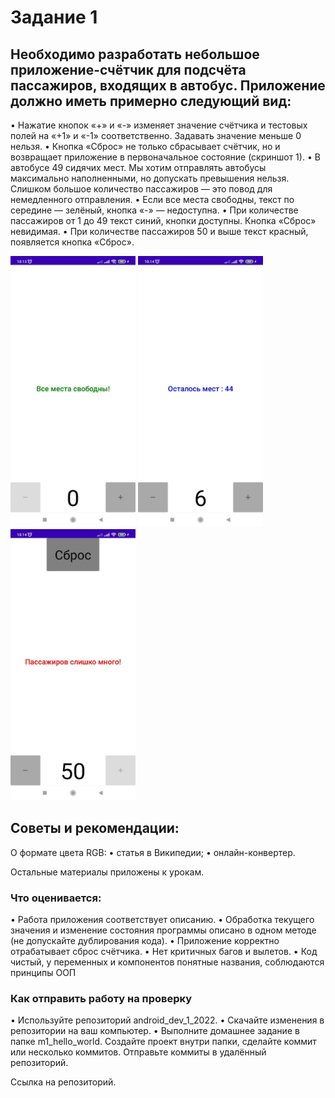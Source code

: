 # Задание 1

## Необходимо разработать небольшое приложение-счётчик для подсчёта пассажиров, входящих в автобус. Приложение должно иметь примерно следующий вид:

• Нажатие кнопок «+» и «-» изменяет значение счётчика и тестовых полей на «+1» и «-1» соответственно. Задавать значение меньше 0 нельзя.
• Кнопка «Сброс» не только сбрасывает счётчик, но и возвращает приложение в первоначальное состояние (скриншот 1).
• В автобусе 49 сидячих мест. Мы хотим отправлять автобусы максимально наполненными, но допускать превышения нельзя. Слишком большое количество пассажиров — это повод для немедленного отправления.
• Если все места свободны, текст по середине — зелёный, кнопка «-» — недоступна.
• При количестве пассажиров от 1 до 49 текст синий, кнопки доступны. Кнопка «Сброс» невидимая.
• При количестве пассажиров 50 и выше текст красный, появляется кнопка «Сброс».

<img src="img/photo_2024-03-20_10-35-53.jpg" width="200" alt="img">

<img src="img/photo_2024-03-20_10-15-05.jpg" width="200" alt="img">

<img src="img/photo_2024-03-20_10-15-07.jpg" width="200" alt="img">

## Советы и рекомендации:

О формате цвета RGB:
• статья в Википедии;
• онлайн-конвертер.

Остальные материалы приложены к урокам.

### Что оценивается:

• Работа приложения соответствует описанию.
• Обработка текущего значения и изменение состояния программы описано в одном методе (не допускайте дублирования кода).
• Приложение корректно отрабатывает сброс счётчика.
• Нет критичных багов и вылетов.
• Код чистый, у переменных и компонентов понятные названия, соблюдаются принципы ООП

### Как отправить работу на проверку

• Используйте репозиторий android_dev_1_2022.
• Скачайте изменения в репозитории на ваш компьютер.
• Выполните домашнее задание в папке m1_hello_world. Создайте проект внутри папки, сделайте коммит или несколько коммитов. Отправьте коммиты в удалённый репозиторий.

Ссылка на репозиторий.